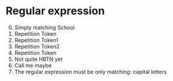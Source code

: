 # Regular expression
0. Simply matching School<br />
1. Repetition Token<br />
2. Repetition Token1<br />
3. Repetition Token2<br />
4. Repetition Token<br />
5. Not quite HBTN yet<br />
6. Call me maybe<br />
7. The regular expression must be only matching: capital letters <br />
